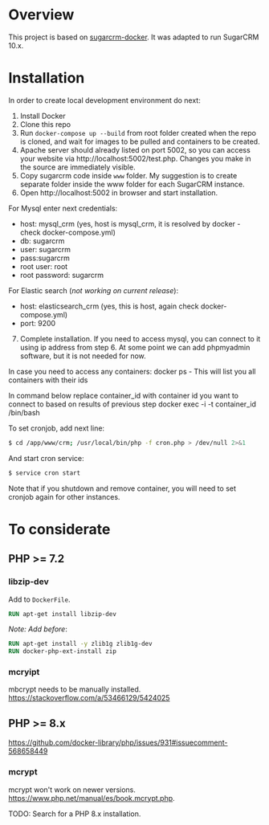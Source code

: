 # Overview
This project is based on [sugarcrm-docker](https://github.com/intelestream/sugarcrm-docker). It was adapted to run SugarCRM 10.x.



# Installation
In order to create local development environment do next:

1. Install Docker
2. Clone this repo
3. Run `docker-compose up --build` from root folder created when the repo is cloned, and wait for images to be pulled and containers to be created.
4. Apache server should already listed on port 5002, so you can access your website via http://localhost:5002/test.php.
Changes you make in the source are immediately visible.
5. Copy sugarcrm code inside `www` folder. My suggestion is to create separate folder inside the www folder for each SugarCRM instance.
6. Open http://localhost:5002 in browser and start installation. 

For Mysql enter next credentials:
- host: mysql_crm (yes, host is mysql_crm, it is resolved by docker - check docker-compose.yml)
- db: sugarcrm
- user: sugarcrm
- pass:sugarcrm
- root user: root
- root password: sugarcrm

For Elastic search (_not working on current release_):
- host: elasticsearch_crm (yes, this is host, again check docker-compose.yml)
- port: 9200

7. Complete installation.
If you need to access mysql, you can connect to it using ip address from step 6.
At some point we can add phpmyadmin software, but it is not needed for now.

In case you need to access any containers:
docker ps - This will list you all containers with their ids

In command below replace container_id with container id you want to connect
to based on results of previous step
docker exec -i -t container_id /bin/bash


To set cronjob, add next line:
```bash
$ cd /app/www/crm; /usr/local/bin/php -f cron.php > /dev/null 2>&1
```
And start cron service:
```bash
$ service cron start
```

Note that if you shutdown and remove container, you will need to set cronjob again for other instances.

# To considerate
## PHP >= 7.2
### libzip-dev
Add to `DockerFile`.
```dockerfile
RUN apt-get install libzip-dev
```
_Note: Add before_:
```dockerfile
RUN apt-get install -y zlib1g zlib1g-dev
RUN docker-php-ext-install zip
```

### mcryipt
mbcrypt needs to be manually installed.
https://stackoverflow.com/a/53466129/5424025

## PHP >= 8.x 
https://github.com/docker-library/php/issues/931#issuecomment-568658449

### mcrypt
mcrypt won't work on newer versions. https://www.php.net/manual/es/book.mcrypt.php.

TODO: Search for a PHP 8.x installation.
